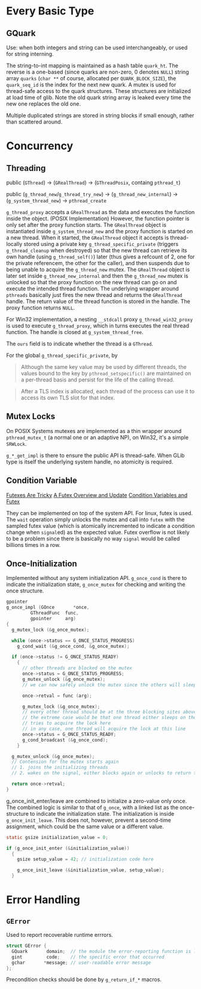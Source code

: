 # Every Basic Type

## GQuark

Use: when both integers and string can be used interchangeably, or used for string interning.

The string-to-int mapping is maintained as a hash table `quark_ht`. The reverse is a one-based (since quarks are non-zero, 0 denotes `NULL`) string array `quarks` (`char **` of course, allocated per `QUARK_BLOCK_SIZE`), the `quark_seq_id`  is the index for the next new quark. A mutex is used for thread-safe access to the quark structures. These structures are initialized at load time of glib. Note the old quark string array is leaked every time the new one replaces the old one.

Multiple duplicated strings are stored in string blocks if small enough, rather than scattered around.

# Concurrency

## Threading

public (`GThread`) -> (`GRealThread`) -> (`GThreadPosix`, containg `pthread_t`) 

public (`g_thread_new`/`g_thread_try_new`) -> (`g_thread_new_internal`) -> (`g_system_thread_new`) -> `pthread_create`

`g_thread_proxy` accepts a `GRealThread` as the data and executes the function inside the 
object. (POSIX Implementation) However, the function pointer is only set after the proxy function starts. The `GRealThread` object is instantiated inside `g_system_thread_new` and the proxy function is started on a new thread. When it started, the `GRealThread` object it accepts is thread-locally stored using a private key `g_thread_specific_private` (triggers `g_thread_cleanup` when destroyed) so that the new thread can retrieve its own handle (using `g_thread_self()`) later (thus gives a refcount of 2, one for the private referencem, the other for the caller), and then suspends due to being unable to acquire the `g_thread_new` mutex. The `GRealThread` object is later set inside `g_thread_new_internal` and then the `g_thread_new` mutex is unlocked so that the proxy function on the new thread can go on and execute the intended thread function. The underlying wrapper around `pthreads` basically just fires the new thread and returns the `GRealThread` handle. The return value of the thread function is stored in the handle. The proxy function returns `NULL`.

For Win32 implementation, a nesting `__stdcall` proxy `g_thread_win32_proxy` is used to execute `g_thread_proxy`, which in turns executes the real thread function. The handle is closed at `g_system_thread_free`.

The `ours` field is to indicate whether the thread is a `GThread`.

For the global `g_thread_specific_private`, by 

> Although the same key value may be used by different threads, the values bound to the key by `pthread_setspecific()` are maintained on a per-thread basis and persist for the life of the calling thread.

> After a TLS index is allocated, each thread of the process can use it to access its own TLS slot for that index. 

## Mutex Locks

On POSIX Systems mutexes are implemented as a thin wrapper around `pthread_mutex_t` (a normal one or an adaptive NP), on Win32, it's a simple `SRWLock`.

`g_*_get_impl` is there to ensure the public API is thread-safe. When GLib type is itself the underlying system handle, no atomicity is required.

## Condition Variable

[Futexes Are Tricky](https://www.researchgate.net/publication/228708140_Futexes_Are_Tricky)
[A Futex Overview and Update](https://lwn.net/Articles/360699/)
[Condition Variables and Futex](https://www.remlab.net/op/futex-condvar.shtml)

They can be implemented on top of the system API. For linux, futex is used. The `wait` operation simply unlocks the mutex and call into `futex` with the sampled futex value (which is atomically incremented to indicate a condition change when `signal`ed) as the expected value. Futex overflow is not likely to be a problem since there is basically no way `signal` would be called billions times in a row.

## Once-Initialization

Implemented without any system initialization API.
`g_once_cond` is there to indicate the initialization state, `g_once_mutex` for checking and writing the once structure.

```c
gpointer
g_once_impl (GOnce       *once,
	     GThreadFunc  func,
	     gpointer     arg)
{
  g_mutex_lock (&g_once_mutex);

  while (once->status == G_ONCE_STATUS_PROGRESS)
    g_cond_wait (&g_once_cond, &g_once_mutex);

  if (once->status != G_ONCE_STATUS_READY)
    {
      // other threads are blocked on the mutex
      once->status = G_ONCE_STATUS_PROGRESS;
      g_mutex_unlock (&g_once_mutex);
      // we can now safely unlock the mutex since the others will sleep on the condvar

      once->retval = func (arg);

      g_mutex_lock (&g_once_mutex); 
      // every other thread should be at the three blocking sites above
      // the extreme case would be that one thread either sleeps on the condvar or 
      // tries to acquire the lock here
      // in any case, one thread will acquire the lock at this line
      once->status = G_ONCE_STATUS_READY;
      g_cond_broadcast (&g_once_cond);
    }

  g_mutex_unlock (&g_once_mutex);
  // Contension for the mutex starts again
  // 1. joins the initializing threads
  // 2. wakes on the signal, either blocks again or unlocks to return the retval

  return once->retval;
}
```

g_once_init_enter/leave are combined to initialize a zero-value only once. The combined 
logic is similar to that of `g_once`, with a linked list as the once-structure to indicate the 
initialization state. The initialization is inside `g_once_init_leave`. This does not, however, prevent a second-time assignment, which could be the same value or a different value.

```c
static gsize initialization_value = 0;

if (g_once_init_enter (&initialization_value))
  {
    gsize setup_value = 42; // initialization code here

    g_once_init_leave (&initialization_value, setup_value);
  }
```


# Error Handling

## `GError`

Used to report recoverable runtime errrors.

```c
struct GError {
  GQuark       domain;  // the module the error-reporting function is located in
  gint         code;    // the specific error that occurred
  gchar       *message; // user-readable error message 
};
```

Precondition checks should be done by `g_return_if_*` macros.
